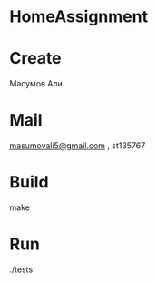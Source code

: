 # HomeAssignment
# Create 
Масумов Али
# Mail
masumovali5@gmail.com , st135767
# Build
make 
# Run
./tests
